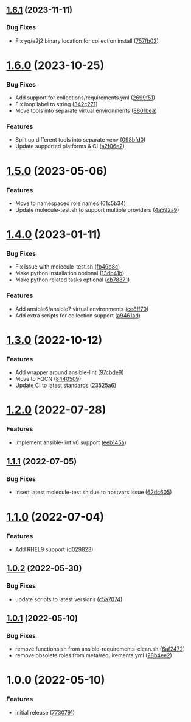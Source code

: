 ## [1.6.1](https://github.com/de-it-krachten/ansible-role-molecule/compare/v1.6.0...v1.6.1) (2023-11-11)


### Bug Fixes

* Fix yq/e2j2 binary location for collection install ([757fb02](https://github.com/de-it-krachten/ansible-role-molecule/commit/757fb02c05a1f1d48f5e835d6d374803506a24f3))

# [1.6.0](https://github.com/de-it-krachten/ansible-role-molecule/compare/v1.5.0...v1.6.0) (2023-10-25)


### Bug Fixes

* Add support for collections/requirements.yml ([2699f51](https://github.com/de-it-krachten/ansible-role-molecule/commit/2699f5126c92021ea41f4cda4f5b31ec4da49ac4))
* Fix loop label to string ([342c271](https://github.com/de-it-krachten/ansible-role-molecule/commit/342c2714de975e8077818db103c2354cc31d9541))
* Move tools into separate virtual environments ([8801bea](https://github.com/de-it-krachten/ansible-role-molecule/commit/8801bea1fdb82fdef6480a900af5c01aa8d90234))


### Features

* Split up different tools into separate venv ([098bfd0](https://github.com/de-it-krachten/ansible-role-molecule/commit/098bfd0a91c3cc9e4ee20d242d23a65c369be49b))
* Update supported platforms & CI ([a2f06e2](https://github.com/de-it-krachten/ansible-role-molecule/commit/a2f06e2e59c4675609a52c4b968b7bccd1bf60e6))

# [1.5.0](https://github.com/de-it-krachten/ansible-role-molecule/compare/v1.4.0...v1.5.0) (2023-05-06)


### Features

* Move to namespaced role names ([61c5b34](https://github.com/de-it-krachten/ansible-role-molecule/commit/61c5b3415aa35c3dd7c311cff3fb886563bc14b2))
* Update molecule-test.sh to support multiple providers ([4a592a9](https://github.com/de-it-krachten/ansible-role-molecule/commit/4a592a9ecedff7dff9a8fe35c2c4994b28278d3c))

# [1.4.0](https://github.com/de-it-krachten/ansible-role-molecule/compare/v1.3.0...v1.4.0) (2023-01-11)


### Bug Fixes

* Fix issue with molecule-test.sh ([fb49b8c](https://github.com/de-it-krachten/ansible-role-molecule/commit/fb49b8ccc54d3b80c3368690977fd1ad0efdddf6))
* Make python installation optional ([13db41b](https://github.com/de-it-krachten/ansible-role-molecule/commit/13db41b8ec29ff7bedaa57cf3f2059a35b0afb28))
* Make python related tasks optional ([cb78371](https://github.com/de-it-krachten/ansible-role-molecule/commit/cb78371d6a46875b3c554036f9288dd8dcdcc82f))


### Features

* Add ansible6/ansible7 virtual environments ([ce8ff70](https://github.com/de-it-krachten/ansible-role-molecule/commit/ce8ff70f2bee75428deff7369e5054fd33d718b6))
* Add extra scripts for collection support ([a9461ad](https://github.com/de-it-krachten/ansible-role-molecule/commit/a9461ad924cdc4fca7ab379695a237bcfa41c706))

# [1.3.0](https://github.com/de-it-krachten/ansible-role-molecule/compare/v1.2.0...v1.3.0) (2022-10-12)


### Features

* Add wrapper around ansible-lint ([97cbde9](https://github.com/de-it-krachten/ansible-role-molecule/commit/97cbde999374db9b2537a3307895b18fb9de4487))
* Move to FQCN ([8440509](https://github.com/de-it-krachten/ansible-role-molecule/commit/8440509d07fb89ec6a32a05765bda36065b96c5a))
* Update CI to latest standards ([23525a6](https://github.com/de-it-krachten/ansible-role-molecule/commit/23525a621b18c99196269c7911e1c614959780c7))

# [1.2.0](https://github.com/de-it-krachten/ansible-role-molecule/compare/v1.1.1...v1.2.0) (2022-07-28)


### Features

* Implement ansible-lint v6 support ([eeb145a](https://github.com/de-it-krachten/ansible-role-molecule/commit/eeb145aaa1e94e38befe8df6106f87351588df59))

## [1.1.1](https://github.com/de-it-krachten/ansible-role-molecule/compare/v1.1.0...v1.1.1) (2022-07-05)


### Bug Fixes

* Insert latest molecule-test.sh due to hostvars issue ([62dc605](https://github.com/de-it-krachten/ansible-role-molecule/commit/62dc605c748ff2b9cc50a202bc65172b54b05038))

# [1.1.0](https://github.com/de-it-krachten/ansible-role-molecule/compare/v1.0.2...v1.1.0) (2022-07-04)


### Features

* Add RHEL9 support ([d029823](https://github.com/de-it-krachten/ansible-role-molecule/commit/d02982327832f17b7a9138619e562bcb96b957dc))

## [1.0.2](https://github.com/de-it-krachten/ansible-role-molecule/compare/v1.0.1...v1.0.2) (2022-05-30)


### Bug Fixes

* update scripts to latest versions ([c5a7074](https://github.com/de-it-krachten/ansible-role-molecule/commit/c5a70746f5d256e6f7e15907d237aff60482c14d))

## [1.0.1](https://github.com/de-it-krachten/ansible-role-molecule/compare/v1.0.0...v1.0.1) (2022-05-10)


### Bug Fixes

* remove functions.sh from ansible-requirements-clean.sh ([6af2472](https://github.com/de-it-krachten/ansible-role-molecule/commit/6af24728877000b79607e5cb108e57cc94a95f8c))
* remove obsolete roles from meta/requirements.yml ([28b4ee2](https://github.com/de-it-krachten/ansible-role-molecule/commit/28b4ee22157b472d63ea6f1d45f5d1b52252cdf3))

# 1.0.0 (2022-05-10)


### Features

* initial release ([7730791](https://github.com/de-it-krachten/ansible-role-molecule/commit/7730791fa8a14c373ac0d91bc94081278859d526))
